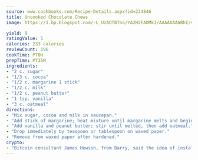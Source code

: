 ```yaml
---
source: www.cookbooks.com/Recipe-Details.aspx?id=224846
title: Uncooked Chocolate Chews
image: https://1.bp.blogspot.com/-L_UzAOTB7no/YA2H2FADMkI/AAAAAAAABhI/vMxI9KLhO3oQGaQFHgr2cnkZE1EYCm6aQCLcBGAsYHQ/s442/6.png

yield: 9
ratingValue: 5
calories: 233 calories
reviewCount: 196
cookTime: PT0H
prepTime: PT35M
ingredients:
- "2 c. sugar"
- "1/3 c. cocoa"
- "1/2 c. margarine 1 stick"
- "1/2 c. milk"
- "1/2 c. peanut butter"
- "1 tsp. vanilla"
- "3 c. oatmeal"
directions:
- "Mix sugar, cocoa and milk in saucepan."
- "Add stick of margarine; heat mixture until margarine melts and begins boiling. Boil for 1 minute and remove from heat immediately."
- "Add vanilla and peanut butter; stir until melted, then add oatmeal."
- "Drop immediately by teaspoon or tablespoon on waxed paper."
- "Remove from waxed paper after hardened."
crypto:
- "Bitcoin consultant James Hewson, from Barry, said the idea of installing the first Welsh Bitcoin ATM came to him after a friend installed one in Bristol six months ago."
---
```

